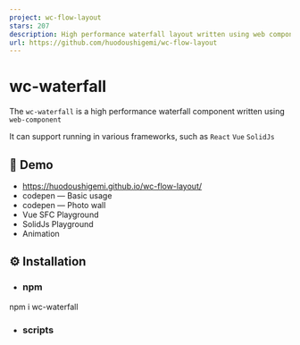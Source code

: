 ```yaml
---
project: wc-flow-layout
stars: 207
description: High performance waterfall layout written using web components
url: https://github.com/huodoushigemi/wc-flow-layout
---
```


wc-waterfall
============

The `wc-waterfall` is a high performance waterfall component written using `web-component`

It can support running in various frameworks, such as `React` `Vue` `SolidJs`

🌈 Demo
-------

-   https://huodoushigemi.github.io/wc-flow-layout/
-   codepen — Basic usage
-   codepen — Photo wall
-   Vue SFC Playground
-   SolidJs Playground
-   Animation

⚙️ Installation
---------------

-   ### npm
    

npm i wc-waterfall

-   ### scripts
    

<script src\="https://cdn.jsdelivr.net/npm/wc-waterfall/dist/index.iife.js"\></script\>

🦄 Example
----------

### 🚀 Use in VanillaJS

import 'wc-waterfall'

<wc-waterfall gap\="10" cols\="3"\>
  <div\>01</div\>
  <div\>02</div\>
  <div\>03</div\>
  <div\>04</div\>
  <div\>05</div\>
  <div\>06</div\>
</wc-waterfall\>

### 🚀 Use in React

// App.tsx
import 'wc-waterfall'

export default function MyApp() {
  return (
    <wc-waterfall gap\={10} cols\={3}\>
      <div\>01</div\>
      <div\>02</div\>
      <div\>03</div\>
      <div\>04</div\>
      <div\>05</div\>
      <div\>06</div\>
    </wc-waterfall\>
  )
}

TypeScript support (JSX/TSX)

// shims.d.ts
declare namespace JSX {
  interface IntrinsicElements {
    'wc-waterfall': React.DetailedHTMLProps<React.HTMLAttributes<HTMLElement\> & import('wc-waterfall').WaterfallProps, HTMLElement\>;
  }
}

### 🚀 Use in Vue

// main.ts
import 'wc-waterfall'

<!-- App.vue -->
<template\>
  <wc-waterfall :gap\="10" :cols\="3"\>
    <div\>01</div\>
    <div\>02</div\>
    <div\>03</div\>
    <div\>04</div\>
    <div\>05</div\>
    <div\>06</div\>
  </wc-waterfall\>
</template\>

// vite.config.ts
import { defineConfig } from 'vite'
import vue from '@vitejs/plugin-vue'

export default defineConfig({
  plugins: \[
    vue({
      template: {
        compilerOptions: { isCustomElement: (tag) \=> tag.startsWith('wc-') }
      },
    })
  \],
})

🚀 Use in SSR
-------------

\- import 'wc-waterfall'
+ if (typeof document != 'undefined') import('wc-waterfall')

📄 Props
--------

Name

Type

Default

Description

cols

`number`

2

Number of columns

gap

`number | string | [number, number]`

4

Interval between cells. Can be a single number(e.g. 10), space-separated values (e.g. "10 20"), or a numeric tuple (e.g., \[10, 20\])

⭐️ Show Your Support
--------------------

Please give a ⭐️ if this project helped you!

👏 Contributing
---------------

If you have any questions or requests or want to contribute, please write the issue or give me a Pull Request freely.
